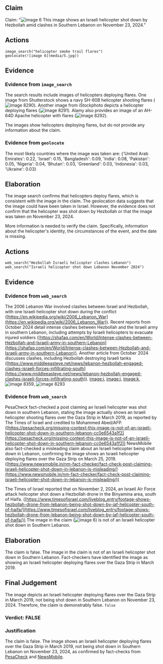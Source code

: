 ## Claim
Claim: "![image 6](media/5.jpg) This image shows an Israeli helicopter shot down by Hezbollah amid clashes in Southern Lebanon on November 23, 2024."

## Actions
```
image_search("helicopter smoke trail flares")
geolocate(![image 6](media/5.jpg))
```

## Evidence
### Evidence from `image_search`
The search results include images of helicopters deploying flares. One image from Shutterstock shows a navy SH-60B helicopter shooting flares (![image 8290](media/2025-08-29_23-46-1756511191-089657.jpg)). Another image from iStockphoto depicts a helicopter deploying flares (![image 8291](media/2025-08-29_23-46-1756511191-430476.jpg)). Alamy also provides an image of an AH-64D Apache helicopter with flares (![image 8292](media/2025-08-29_23-46-1756511191-667586.jpg)).

The images show helicopters deploying flares, but do not provide any information about the claim.


### Evidence from `geolocate`
The most likely countries where the image was taken are: {'United Arab Emirates': 0.22, 'Israel': 0.15, 'Bangladesh': 0.09, 'India': 0.08, 'Pakistan': 0.05, 'Nigeria': 0.04, 'Bhutan': 0.03, 'Greenland': 0.03, 'Indonesia': 0.03, 'Ukraine': 0.03}

## Elaboration
The image search confirms that helicopters deploy flares, which is consistent with the image in the claim. The geolocation data suggests that the image could have been taken in Israel. However, the evidence does not confirm that the helicopter was shot down by Hezbollah or that the image was taken on November 23, 2024.

More information is needed to verify the claim. Specifically, information about the helicopter's identity, the circumstances of the event, and the date is missing.


## Actions
```
web_search("Hezbollah Israeli helicopter clashes Lebanon")
web_search("Israeli helicopter shot down Lebanon November 2024")
```

## Evidence
### Evidence from `web_search`
The 2006 Lebanon War involved clashes between Israel and Hezbollah, with one Israeli helicopter shot down during the conflict ([https://en.wikipedia.org/wiki/2006_Lebanon_War](https://en.wikipedia.org/wiki/2006_Lebanon_War)). Recent reports from October 2024 detail intense clashes between Hezbollah and the Israeli army in southern Lebanon, including attempts by Israeli helicopters to evacuate injured soldiers ([https://shafaq.com/en/World/Intense-clashes-between-Hezbollah-and-Israeli-army-in-southern-Lebanon](https://shafaq.com/en/World/Intense-clashes-between-Hezbollah-and-Israeli-army-in-southern-Lebanon)). Another article from October 2024 discusses clashes, including Hezbollah destroying Israeli tanks ([https://www.middleeasteye.net/news/lebanon-hezbollah-engaged-clashes-israeli-forces-infiltrating-south](https://www.middleeasteye.net/news/lebanon-hezbollah-engaged-clashes-israeli-forces-infiltrating-south)). <image:i>, <image:j>, <image:k>, ![image 8359](media/2025-08-29_23-51-1756511467-015465.jpg), ![image 8293](media/2025-08-29_23-46-1756511200-156447.jpg)


### Evidence from `web_search`
PesaCheck fact-checked a post claiming an Israeli helicopter was shot down in southern Lebanon, stating the image actually shows an Israeli helicopter shooting flares over the Gaza Strip in March 2019, as reported by The Times of Israel and credited to Mohammed Abed/AFP. ([https://pesacheck.org/missing-context-this-image-is-not-of-an-israeli-helicopter-shot-down-in-southern-lebanon-cc0e6543a1f2](https://pesacheck.org/missing-context-this-image-is-not-of-an-israeli-helicopter-shot-down-in-southern-lebanon-cc0e6543a1f2)) NewsMobile also fact-checked a misleading claim about an Israeli helicopter being shot down in Lebanon, confirming the image shows an Israeli helicopter deploying flares over the Gaza Strip on March 25, 2019. ([https://www.newsmobile.in/nm-fact-checker/fact-check-post-claiming-israeli-helicopter-shot-down-in-lebanon-is-misleading/](https://www.newsmobile.in/nm-fact-checker/fact-check-post-claiming-israeli-helicopter-shot-down-in-lebanon-is-misleading/))

The Times of Israel reported that on November 2, 2024, an Israeli Air Force attack helicopter shot down a Hezbollah drone in the Binyamina area, south of Haifa. ([https://www.timesofisrael.com/liveblog_entry/footage-shows-hezbollah-drone-from-lebanon-being-shot-down-by-iaf-helicopter-south-of-haifa/](https://www.timesofisrael.com/liveblog_entry/footage-shows-hezbollah-drone-from-lebanon-being-shot-down-by-iaf-helicopter-south-of-haifa/)) The image in the claim (![image 6](media/5.jpg)) is not of an Israeli helicopter shot down in Southern Lebanon.


## Elaboration
The claim is false. The image in the claim is not of an Israeli helicopter shot down in Southern Lebanon. Fact-checkers have identified the image as showing an Israeli helicopter deploying flares over the Gaza Strip in March 2019.


## Final Judgement
The image depicts an Israeli helicopter deploying flares over the Gaza Strip in March 2019, not being shot down in Southern Lebanon on November 23, 2024. Therefore, the claim is demonstrably false. `false`

### Verdict: FALSE

### Justification
The claim is false. The image shows an Israeli helicopter deploying flares over the Gaza Strip in March 2019, not being shot down in Southern Lebanon on November 23, 2024, as confirmed by fact-checks from [PesaCheck](https://pesacheck.org/missing-context-this-image-is-not-of-an-israeli-helicopter-shot-down-in-southern-lebanon-cc0e6543a1f2) and [NewsMobile](https://www.newsmobile.in/nm-fact-checker/fact-check-post-claiming-israeli-helicopter-shot-down-in-lebanon-is-misleading/).
